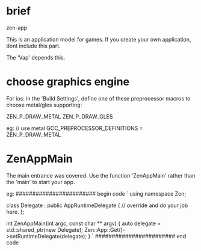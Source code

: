 # brief
zen-app

This is an application model for games.
If you create your own application, dont include this part.

The 'Vap' depends this.

# choose graphics engine

 For ios:
 in the 'Build Settings', define one of these preprocessor macros to choose metal/gles supporting:

 ZEN_P_DRAW_METAL
 ZEN_P_DRAW_GLES

 eg:
 // use metal
 GCC_PREPROCESSOR_DEFINITIONS = ZEN_P_DRAW_METAL


# ZenAppMain

 The main entrance was covered.
 Use the function 'ZenAppMain' rather than the 'main' to start your app.

 eg:
######################## begin code
 `
 using namespace Zen;

 class Delegate : public AppRuntimeDelegate
 {
 // override and do your job here.
 };
 
 int ZenAppMain(int argc, const char ** argv)
 {
	auto delegate = std::shared_ptr(new Delegate);
	Zen::App::Get()->setRuntimeDelegate(delegate);
 }
 `
######################## end code
